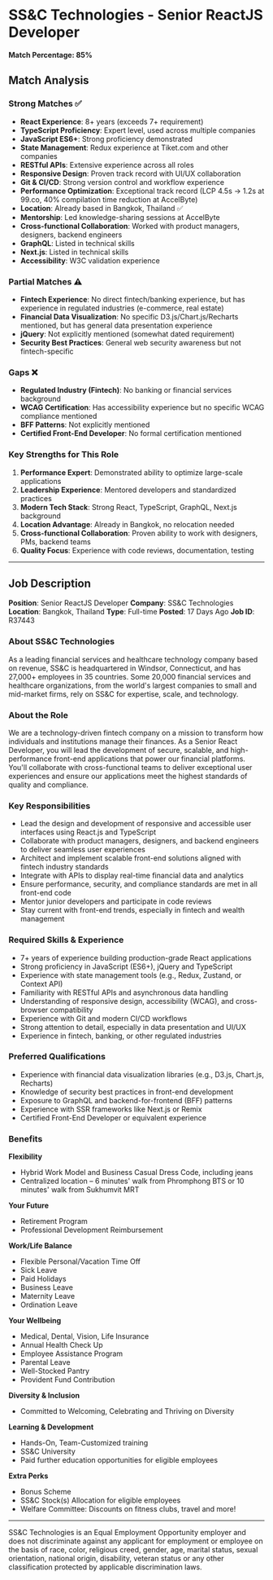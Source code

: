 # SS&C Technologies - Senior ReactJS Developer

**Match Percentage: 85%**

## Match Analysis

### Strong Matches ✅
- **React Experience**: 8+ years (exceeds 7+ requirement)
- **TypeScript Proficiency**: Expert level, used across multiple companies
- **JavaScript ES6+**: Strong proficiency demonstrated
- **State Management**: Redux experience at Tiket.com and other companies
- **RESTful APIs**: Extensive experience across all roles
- **Responsive Design**: Proven track record with UI/UX collaboration
- **Git & CI/CD**: Strong version control and workflow experience
- **Performance Optimization**: Exceptional track record (LCP 4.5s → 1.2s at 99.co, 40% compilation time reduction at AccelByte)
- **Location**: Already based in Bangkok, Thailand ✅
- **Mentorship**: Led knowledge-sharing sessions at AccelByte
- **Cross-functional Collaboration**: Worked with product managers, designers, backend engineers
- **GraphQL**: Listed in technical skills
- **Next.js**: Listed in technical skills
- **Accessibility**: W3C validation experience

### Partial Matches ⚠️
- **Fintech Experience**: No direct fintech/banking experience, but has experience in regulated industries (e-commerce, real estate)
- **Financial Data Visualization**: No specific D3.js/Chart.js/Recharts mentioned, but has general data presentation experience
- **jQuery**: Not explicitly mentioned (somewhat dated requirement)
- **Security Best Practices**: General web security awareness but not fintech-specific

### Gaps ❌
- **Regulated Industry (Fintech)**: No banking or financial services background
- **WCAG Certification**: Has accessibility experience but no specific WCAG compliance mentioned
- **BFF Patterns**: Not explicitly mentioned
- **Certified Front-End Developer**: No formal certification mentioned

### Key Strengths for This Role
1. **Performance Expert**: Demonstrated ability to optimize large-scale applications
2. **Leadership Experience**: Mentored developers and standardized practices
3. **Modern Tech Stack**: Strong React, TypeScript, GraphQL, Next.js background
4. **Location Advantage**: Already in Bangkok, no relocation needed
5. **Cross-functional Collaboration**: Proven ability to work with designers, PMs, backend teams
6. **Quality Focus**: Experience with code reviews, documentation, testing

---

## Job Description

**Position**: Senior ReactJS Developer
**Company**: SS&C Technologies
**Location**: Bangkok, Thailand
**Type**: Full-time
**Posted**: 17 Days Ago
**Job ID**: R37443

### About SS&C Technologies

As a leading financial services and healthcare technology company based on revenue, SS&C is headquartered in Windsor, Connecticut, and has 27,000+ employees in 35 countries. Some 20,000 financial services and healthcare organizations, from the world's largest companies to small and mid-market firms, rely on SS&C for expertise, scale, and technology.

### About the Role

We are a technology-driven fintech company on a mission to transform how individuals and institutions manage their finances. As a Senior React Developer, you will lead the development of secure, scalable, and high-performance front-end applications that power our financial platforms. You'll collaborate with cross-functional teams to deliver exceptional user experiences and ensure our applications meet the highest standards of quality and compliance.

### Key Responsibilities

- Lead the design and development of responsive and accessible user interfaces using React.js and TypeScript
- Collaborate with product managers, designers, and backend engineers to deliver seamless user experiences
- Architect and implement scalable front-end solutions aligned with fintech industry standards
- Integrate with APIs to display real-time financial data and analytics
- Ensure performance, security, and compliance standards are met in all front-end code
- Mentor junior developers and participate in code reviews
- Stay current with front-end trends, especially in fintech and wealth management

### Required Skills & Experience

- 7+ years of experience building production-grade React applications
- Strong proficiency in JavaScript (ES6+), jQuery and TypeScript
- Experience with state management tools (e.g., Redux, Zustand, or Context API)
- Familiarity with RESTful APIs and asynchronous data handling
- Understanding of responsive design, accessibility (WCAG), and cross-browser compatibility
- Experience with Git and modern CI/CD workflows
- Strong attention to detail, especially in data presentation and UI/UX
- Experience in fintech, banking, or other regulated industries

### Preferred Qualifications

- Experience with financial data visualization libraries (e.g., D3.js, Chart.js, Recharts)
- Knowledge of security best practices in front-end development
- Exposure to GraphQL and backend-for-frontend (BFF) patterns
- Experience with SSR frameworks like Next.js or Remix
- Certified Front-End Developer or equivalent experience

### Benefits

**Flexibility**
- Hybrid Work Model and Business Casual Dress Code, including jeans
- Centralized location – 6 minutes' walk from Phromphong BTS or 10 minutes' walk from Sukhumvit MRT

**Your Future**
- Retirement Program
- Professional Development Reimbursement

**Work/Life Balance**
- Flexible Personal/Vacation Time Off
- Sick Leave
- Paid Holidays
- Business Leave
- Maternity Leave
- Ordination Leave

**Your Wellbeing**
- Medical, Dental, Vision, Life Insurance
- Annual Health Check Up
- Employee Assistance Program
- Parental Leave
- Well-Stocked Pantry
- Provident Fund Contribution

**Diversity & Inclusion**
- Committed to Welcoming, Celebrating and Thriving on Diversity

**Learning & Development**
- Hands-On, Team-Customized training
- SS&C University
- Paid further education opportunities for eligible employees

**Extra Perks**
- Bonus Scheme
- SS&C Stock(s) Allocation for eligible employees
- Welfare Committee: Discounts on fitness clubs, travel and more!

---

SS&C Technologies is an Equal Employment Opportunity employer and does not discriminate against any applicant for employment or employee on the basis of race, color, religious creed, gender, age, marital status, sexual orientation, national origin, disability, veteran status or any other classification protected by applicable discrimination laws.

